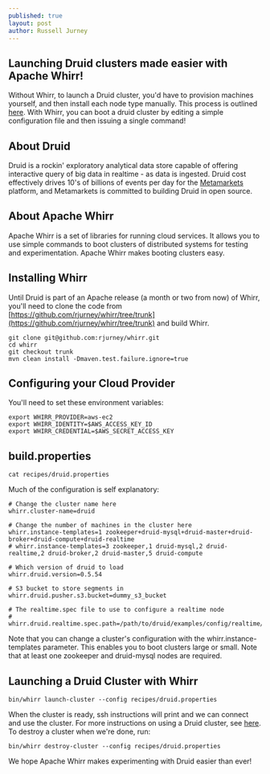 ```yaml
---
published: true
layout: post
author: Russell Jurney
---
```



## Launching Druid clusters made easier with Apache Whirr!

Without Whirr, to launch a Druid cluster, you'd have to provision machines yourself, and then install each node type manually. This process is outlined [here](https://github.com/metamx/druid/wiki/Tutorial%3A-The-Druid-Cluster). With Whirr, you can boot a druid cluster by editing a simple configuration file and then issuing a single command!

## About Druid ##
Druid is a rockin' exploratory analytical data store capable of offering interactive query of big data in realtime - as data is ingested. Druid cost effectively drives 10's of billions of events per day for the [Metamarkets](http://www.metamarkets.com) platform, and Metamarkets is committed to building Druid in open source.

## About Apache Whirr ##
Apache Whirr is a set of libraries for running cloud services. It allows you to use simple commands to boot clusters of distributed systems for testing and experimentation. Apache Whirr makes booting clusters easy.

## Installing Whirr ##
Until Druid is part of an Apache release (a month or two from now) of Whirr, you'll need to clone the code from [https://github.com/rjurney/whirr/tree/trunk](https://github.com/rjurney/whirr/tree/trunk) and build Whirr.

    git clone git@github.com:rjurney/whirr.git
    cd whirr
    git checkout trunk
    mvn clean install -Dmaven.test.failure.ignore=true

## Configuring your Cloud Provider ##

You'll need to set these environment variables:

    export WHIRR_PROVIDER=aws-ec2
    export WHIRR_IDENTITY=$AWS_ACCESS_KEY_ID
    export WHIRR_CREDENTIAL=$AWS_SECRET_ACCESS_KEY

## build.properties ##

    cat recipes/druid.properties

Much of the configuration is self explanatory:

    # Change the cluster name here
    whirr.cluster-name=druid

    # Change the number of machines in the cluster here
    whirr.instance-templates=1 zookeeper+druid-mysql+druid-master+druid-broker+druid-compute+druid-realtime
    # whirr.instance-templates=3 zookeeper,1 druid-mysql,2 druid-realtime,2 druid-broker,2 druid-master,5 druid-compute

    # Which version of druid to load
    whirr.druid.version=0.5.54

    # S3 bucket to store segments in
    whirr.druid.pusher.s3.bucket=dummy_s3_bucket

    # The realtime.spec file to use to configure a realtime node
    # whirr.druid.realtime.spec.path=/path/to/druid/examples/config/realtime/realtime.spec


Note that you can change a cluster's configuration with the whirr.instance-templates parameter. This enables you to boot clusters large or small. Note that at least one zookeeper and druid-mysql nodes are required.

## Launching a Druid Cluster with Whirr ##

    bin/whirr launch-cluster --config recipes/druid.properties

When the cluster is ready, ssh instructions will print and we can connect and use the cluster. For more instructions on using a Druid cluster, see [here](https://github.com/metamx/druid/wiki/Querying-your-data). To destroy a cluster when we're done, run:


    bin/whirr destroy-cluster --config recipes/druid.properties


We hope Apache Whirr makes experimenting with Druid easier than ever!